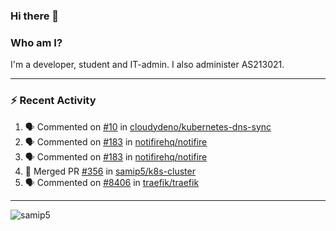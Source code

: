 ### Hi there 👋

### Who am I?
I'm a developer, student and IT-admin. I also administer AS213021.

---
### :zap: Recent Activity
<!--START_SECTION:activity-->
1. 🗣 Commented on [#10](https://github.com/cloudydeno/kubernetes-dns-sync/issues/10) in [cloudydeno/kubernetes-dns-sync](https://github.com/cloudydeno/kubernetes-dns-sync)
2. 🗣 Commented on [#183](https://github.com/notifirehq/notifire/issues/183) in [notifirehq/notifire](https://github.com/notifirehq/notifire)
3. 🗣 Commented on [#183](https://github.com/notifirehq/notifire/issues/183) in [notifirehq/notifire](https://github.com/notifirehq/notifire)
4. 🎉 Merged PR [#356](https://github.com/samip5/k8s-cluster/pull/356) in [samip5/k8s-cluster](https://github.com/samip5/k8s-cluster)
5. 🗣 Commented on [#8406](https://github.com/traefik/traefik/issues/8406) in [traefik/traefik](https://github.com/traefik/traefik)
<!--END_SECTION:activity-->
---

<img align="center" src="https://github-readme-stats.vercel.app/api?username=samip5&show_icons=true" alt="samip5" />
